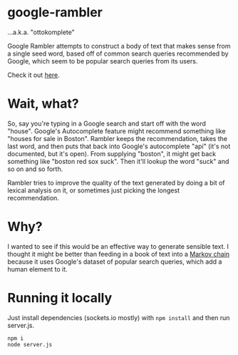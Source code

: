 google-rambler
==============

...a.k.a. "ottokomplete"

Google Rambler attempts to construct a body of text that makes sense from a single seed word, based off of common search queries recommended by Google, which seem to be popular search queries from its users.

Check it out [here](http://googlerambler.herokuapp.com/).

Wait, what?
====================
So, say you're typing in a Google search and start off with the word "house".  Google's Autocomplete feature might recommend something like "houses for sale in Boston".  Rambler keeps the recommendation, takes the last word, and then puts that back into Google's autocomplete "api" (it's not documented, but it's open).  From supplying "boston", it might get back something like "boston red sox suck".  Then it'll lookup the word "suck" and so on and so forth.

Rambler tries to improve the quality of the text generated by doing a bit of lexical analysis on it, or sometimes just picking the longest recommendation.

Why?
=============
I wanted to see if this would be an effective way to generate sensible text.  I thought it might be better than feeding in a book of text into a [Markov chain](http://en.wikipedia.org/wiki/Markov_chain) because it uses Google's dataset of popular search queries, which add a human element to it.

Running it locally
==================

Just install dependencies (sockets.io mostly) with `npm install` and then run server.js.

	npm i
	node server.js